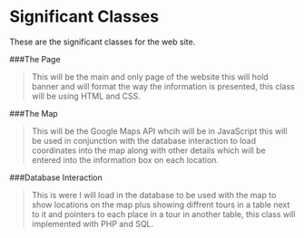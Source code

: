 Significant Classes
=========

These are the significant classes for the web site.

###The Page
>This will be the main and only page of the website this will hold banner and will format the way the information is presented, this class will be using HTML and CSS.

###The Map
>This will be the Google Maps API whcih will be in JavaScript this will be used in conjunction with the database interaction to load coordinates into the map along with other details which will be entered into the information box on each location.

###Database Interaction
>This is were I will load in the database to be used with the map to show locations on the map plus showing diffrent tours in a table next to it and pointers to each place in a tour in another table, this class will implemented with PHP and SQL.

